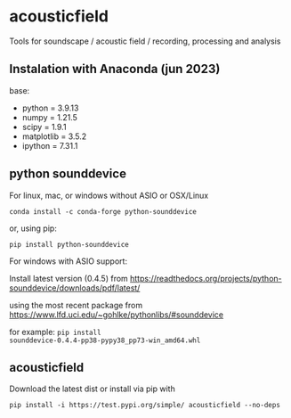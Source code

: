 # acousticfield
Tools for soundscape / acoustic field / recording, processing and analysis

## Instalation with Anaconda (jun 2023)
base:
- python = 3.9.13
- numpy = 1.21.5
- scipy = 1.9.1
- matplotlib = 3.5.2
- ipython = 7.31.1

## python sounddevice
For linux, mac, or windows without ASIO or OSX/Linux

`conda install -c conda-forge python-sounddevice`
 
or, using pip:

`pip install python-sounddevice`

For windows with ASIO support:

Install latest version (0.4.5) from
https://readthedocs.org/projects/python-sounddevice/downloads/pdf/latest/

using the most recent package from 
https://www.lfd.uci.edu/~gohlke/pythonlibs/#sounddevice

for example:
`pip install sounddevice‑0.4.4‑pp38‑pypy38_pp73‑win_amd64.whl`

## acousticfield

Download the latest dist or install via pip with

`pip install -i https://test.pypi.org/simple/ acousticfield --no-deps`

